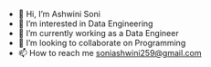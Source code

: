 - 👋 Hi, I’m Ashwini Soni
- 👀 I’m interested in Data Engineering
- 🌱 I’m currently working as a Data Engineer
- 💞️ I’m looking to collaborate on Programming
- 📫 How to reach me soniashwini259@gmail.com

<!---
Ashwini7Soni/Ashwini7Soni is a ✨ special ✨ repository because its `README.md` (this file) appears on your GitHub profile.
You can click the Preview link to take a look at your changes.
--->
